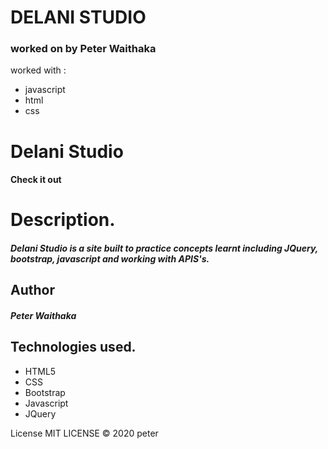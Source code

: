 # DELANI STUDIO

### worked on by  Peter Waithaka
worked with :
* javascript
* html
* css
# Delani Studio
 #### Check it out

# Description.
##### Delani Studio is a site built to practice concepts learnt including JQuery, bootstrap, javascript and working with APIS's.

## Author
##### Peter Waithaka






## Technologies used.
* HTML5
* CSS
* Bootstrap
* Javascript
* JQuery


License
MIT LICENSE © 2020 peter

